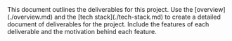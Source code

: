 <PROMPT immutable>
  This document outlines the deliverables for this project. Use the [overview](./overview.md) and the [tech stack](./tech-stack.md) to create a detailed document of deliverables for the project. Include the features of each deliverable and the motivation behind each feature.
</PROMPT>
